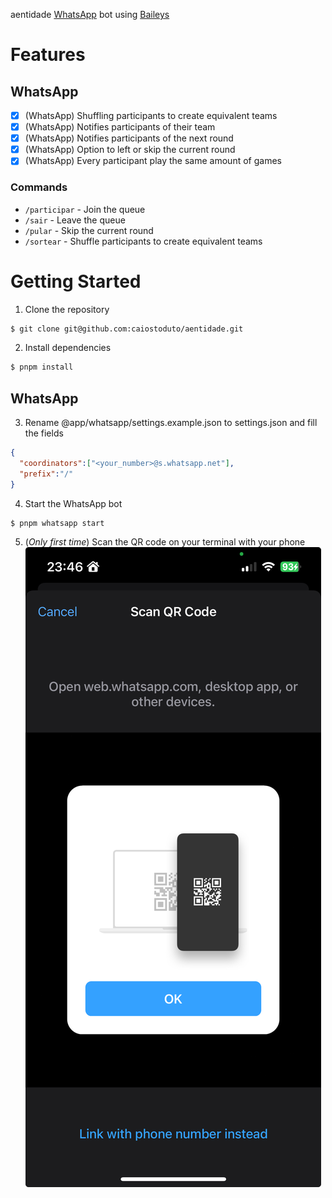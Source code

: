 aentidade [WhatsApp](https://whatsapp.com/) bot using [Baileys](https://github.com/WhiskeySockets/Baileys)

# Features

## WhatsApp

- [x] (WhatsApp) Shuffling participants to create equivalent teams
- [x] (WhatsApp) Notifies participants of their team
- [x] (WhatsApp) Notifies participants of the next round
- [x] (WhatsApp) Option to left or skip the current round
- [x] (WhatsApp) Every participant play the same amount of games

### Commands

- `/participar` - Join the queue
- `/sair` - Leave the queue
- `/pular` - Skip the current round
- `/sortear` - Shuffle participants to create equivalent teams

# Getting Started

1. Clone the repository
```bash
$ git clone git@github.com:caiostoduto/aentidade.git
```

2. Install dependencies
```bash
$ pnpm install
```

## WhatsApp

3. Rename @app/whatsapp/settings.example.json to settings.json and fill the fields
```JSON
{
  "coordinators":["<your_number>@s.whatsapp.net"],
  "prefix":"/"
}
```

4. Start the WhatsApp bot

```bash
$ pnpm whatsapp start
```

5. (*Only first time*) Scan the QR code on your terminal with your phone
![Image from WhatsApp app 'Scan QR Code'](https://github.com/caiostoduto/aentidade/blob/main/docs/images/scanning_qrcode.jpeg)
